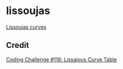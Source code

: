 # lissoujas
[Lissoujas curves](https://darkeclipz.github.io/lissoujas/)

## Credit

[Coding Challenge #116: Lissajous Curve Table](https://www.youtube.com/watch?v=--6eyLO78CY)
